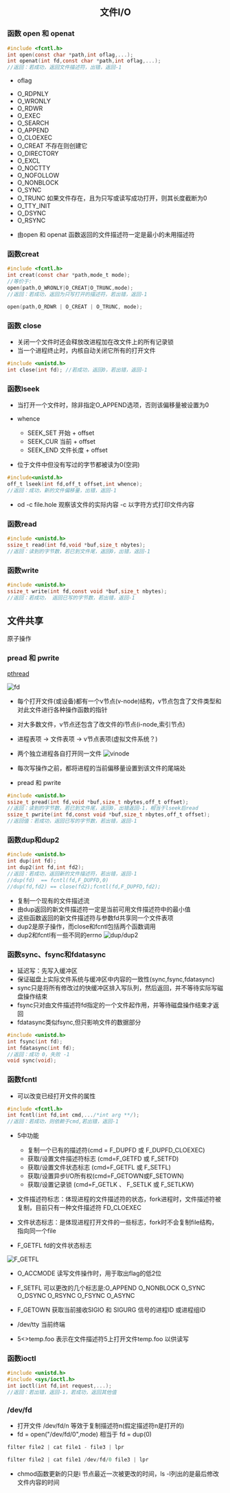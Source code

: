 ## <center>文件I/O</center>

### 函数 open 和 openat

```c
#include <fcntl.h>
int open(const char *path,int oflag,...);
int openat(int fd,const char *path,int oflag,...);
//返回：若成功，返回文件描述符，出错，返回-1
```

* oflag
 - O_RDPNLY
 - O_WRONLY
 - O_RDWR
 - O_EXEC
 - O_SEARCH
 - O_APPEND
 - O_CLOEXEC
 - O_CREAT 不存在则创建它
 - O_DIRECTORY
 - O_EXCL
 - O_NOCTTY
 - O_NOFOLLOW
 - O_NONBLOCK
 - O_SYNC
 - O_TRUNC 如果文件存在，且为只写或读写成功打开，则其长度截断为0
 - O_TTY_INIT
 - O_DSYNC
 - O_RSYNC

* 由open 和 openat 函数返回的文件描述符一定是最小的未用描述符

### 函数creat
```c
#include <fcntl.h>
int creat(const char *path,mode_t mode);
//等价于:
open(path,O_WRONLY|O_CREAT|O_TRUNC,mode);
//返回：若成功，返回为只写打开的描述符，若出错，返回-1

open(path,O_RDWR | O_CREAT | O_TRUNC, mode);
```

### 函数 close
* 关闭一个文件时还会释放改进程加在改文件上的所有记录锁
* 当一个进程终止时，内核自动关闭它所有的打开文件
```c
#include <unistd.h>
int close(int fd); //若成功，返回0，若出错，返回-1
```

### 函数lseek
* 当打开一个文件时，除非指定O_APPEND选项，否则该偏移量被设置为0
* whence 
  - SEEK_SET 开始 + offset
  - SEEK_CUR 当前 + offset
  - SEEK_END 文件长度 + offset

* 位于文件中但没有写过的字节都被读为0(空洞)
```c
#include<unistd.h>
off_t lseek(int fd,off_t offset,int whence);
//返回：成功，新的文件偏移量，出错，返回-1
```

* od -c file.hole 观察该文件的实际内容 -c 以字符方式打印文件内容


### 函数read
```c
#include <unistd.h>
ssize_t read(int fd,void *buf,size_t nbytes);
//返回：读到的字节数，若已到文件尾，返回0，出错，返回-1
```

### 函数write
```c
#include <unistd.h>
ssize_t write(int fd,const void *buf,size_t nbytes);
//返回：若成功， 返回已写的字节数，若出错，返回-1
```

## 文件共享 

原子操作

###  pread 和 pwrite
[pthread](../../linux/进程管理.md)

![fd](../../image/fd.png)

* 每个打开文件(或设备)都有一个v节点(v-node)结构，v节点包含了文件类型和对此文件进行各种操作函数的指针
* 对大多数文件，v节点还包含了改文件的i节点(i-node,索引节点)
* 进程表项 -> 文件表项 -> v节点表项(虚拟文件系统？)

* 两个独立进程各自打开同一文件
![vinode](../../image/vinode.png)

* 每次写操作之前，都将进程的当前偏移量设置到该文件的尾端处
* pread 和 pwrite
```c
#include <unistd.h>
ssize_t pread(int fd,void *buf,size_t nbytes,off_t offset);
//返回：读到的字节数，若已到文件尾，返回0，出错返回-1，相当于lseek后read 
ssize_t pwrite(int fd,const void *buf,size_t nbytes,off_t offset);
//返回值：若成功，返回已写的字节数，若出错，返回-1
```
### 函数dup和dup2

```c
#include <unistd.h>
int dup(int fd);
int dup2(int fd,int fd2);  
//返回：若成功，返回新的文件描述符，若出错，返回-1
//dup(fd)  == fcntl(fd,F_DUPFD,0)
//dup(fd,fd2) == close(fd2);fcntl(fd,F_DUPFD,fd2);
```
* 复制一个现有的文件描述流
* 由dup返回的新文件描述符一定是当前可用文件描述符中的最小值
* 这些函数返回的新文件描述符与参数fd共享同一个文件表项
* dup2是原子操作，而close和fcntl包括两个函数调用
* dup2和fcntl有一些不同的errno
![dup/dup2](../../image/dup.png)

### 函数sync、fsync和fdatasync
* 延迟写：先写入缓冲区
* 保证磁盘上实际文件系统与缓冲区中内容的一致性(sync,fsync,fdatasync)
* sync只是将所有修改过的快缓冲区排入写队列，然后返回，并不等待实际写磁盘操作结束
* fsync只对由文件描述符fd指定的一个文件起作用，并等待磁盘操作结束才返回
* fdatasync类似fsync,但只影响文件的数据部分
```c
#include <unistd.h>
int fsync(int fd);
int fdatasync(int fd);
//返回：成功 0，失败 -1
void sync(void);
```

### 函数fcntl
* 可以改变已经打开文件的属性
```c
#include <fcntl.h>
int fcntl(int fd,int cmd,.../*int arg **/);
//返回：若成功，则依赖于cmd,若出错，返回-1
```

* 5中功能
  - 复制一个已有的描述符(cmd = F_DUPFD 或 F_DUPFD_CLOEXEC)
  - 获取/设置文件描述符标志 (cmd=F_GETFD 或 F_SETFD)
  - 获取/设置文件状态标志 (cmd=F_GETFL 或 F_SETFL)
  - 获取/设置异步I/O所有权(cmd=F_GETOWN或F_SETOWN)
  - 获取/设置记录锁 (cmd=F_GETLK 、 F_SETLK 或 F_SETLKW)

* 文件描述符标志：体现进程的文件描述符的状态，fork进程时，文件描述符被复制，目前只有一种文件描述符 FD_CLOEXEC
* 文件状态标志：是体现进程打开文件的一些标志，fork时不会复制file结构，指向同一个file

* F_GETFL fd的文件状态标志

![F_GETFL](../../image/f_getfl.png)

* O_ACCMODE 读写文件操作时，用于取出flag的低2位
* F_SETFL  可以更改的几个标志是:O_APPEND  O_NONBLOCK  O_SYNC  O_DSYNC O_RSYNC  O_FSYNC O_ASYNC
* F_GETOWN 获取当前接收SIGIO 和 SIGURG 信号的进程ID 或进程组ID

* /dev/tty 当前终端
* 5<>temp.foo 表示在文件描述符5上打开文件temp.foo 以供读写

### 函数ioctl

```c
#include <unistd.h>
#include <sys/ioctl.h>
int ioctl(int fd,int request,...);
//返回：若出错，返回-1，若成功，返回其他值
```

### /dev/fd
* 打开文件 /dev/fd/n 等效于复制描述符n(假定描述符n是打开的)
* fd = open("/dev/fd/0",mode) 相当于 fd = dup(0)

```c
filter file2 | cat file1 - file3 | lpr

filter file2 | cat file1 /dev/fd/0 file3 | lpr 
```

* chmod函数更新的只是i 节点最近一次被更改的时间，ls -l列出的是最后修改文件内容的时间

